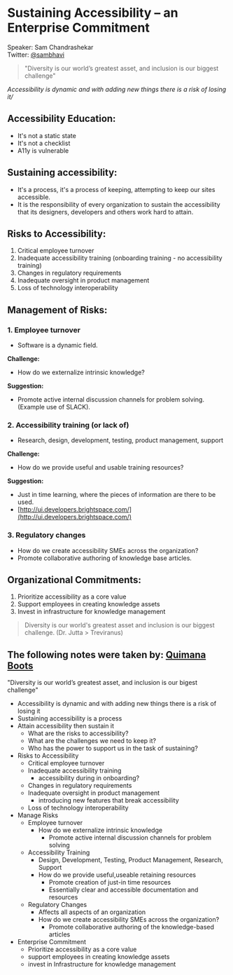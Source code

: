 
# Sustaining Accessibility – an Enterprise Commitment
Speaker: Sam Chandrashekar  
Twitter: [@sambhavi](https://twitter.com/sambhavi)


> "Diversity is our world’s greatest asset, and inclusion is our biggest challenge"

*Accessibility is dynamic and with adding new things there is a risk of losing it/*

## Accessibility Education:
- It's not a static state
- It's not a checklist
- A11y is vulnerable

## Sustaining accessibility: 
- It's a process, it's a process of keeping, attempting to keep our sites accessible.
- It is the responsibility of every organization to sustain the accessibility that its designers, developers and others work hard to attain.

## Risks to Accessibility: 
1. Critical employee turnover 
2. Inadequate accessibility training (onboarding training - no accessibility training) 
3. Changes in regulatory requirements 
4. Inadequate oversight in product management 
5. Loss of technology interoperability

## Management of Risks:
### 1. Employee turnover
- Software is a dynamic field.

**Challenge:**
- How do we externalize intrinsic knowledge?

**Suggestion:**
- Promote active internal discussion channels for problem solving. (Example use of SLACK). 

### 2. Accessibility training (or lack of)
- Research, design, development, testing, product management, support

**Challenge:**
- How do we provide useful and usable training resources?

**Suggestion:**
- Just in time learning, where the pieces of information are there to be used.
- [http://ui.developers.brightspace.com/](http://ui.developers.brightspace.com/)

### 3. Regulatory changes
- How do we create accessibility SMEs across the organization?
- Promote collaborative authoring of knowledge base articles.

## Organizational Commitments: 
1. Prioritize accessibility as a core value 
2. Support employees in creating knowledge assets 
3. Invest in infrastructure for knowledge management

>Diversity is our world's greatest asset and inclusion is our biggest challenge. (Dr. Jutta > Treviranus)

## The following notes were taken by: [Quimana Boots](https://github.com/qymanab/a11yTO-Conf)

"Diversity is our world’s greatest asset, and inclusion is our bigest challenge"
* Accessibility is dynamic and with adding new things there is a risk of losing it
* Sustaining accessibility is a process
* Attain accessibility then sustain it
  * What are the risks to accessibility?
  * What are the challenges we need to keep it?
  * Who has the power to support us in the task of sustaining?
* Risks to Accessibility
  * Critical employee turnover
  * Inadequate accessibility training
    * accessibility during in onboarding?
  * Changes in regulatory requirements
  * Inadequate oversight in product management
    * introducing new features that break accessibility
  * Loss of technology interoperability
* Manage Risks
  * Employee turnover
    * How do we externalize intrinsic knowledge
      * Promote active internal discussion channels for problem solving
  * Accessibility Training
    * Design, Development, Testing, Product Management, Research, Support
    * How do we provide useful,useable retaining resources
      * Promote creation of just-in time resources
      * Essentially clear and accessible documentation and resources
  * Regulatory Changes
    * Affects all aspects of an organization
    * How do we create accessibility SMEs across the organization?
      * Promote collaborative authoring of the knowledge-based articles
* Enterprise Commitment
  * Prioritize accessibility as a core value
  * support employees in creating knowledge assets
  * invest in Infrastructure for knowledge management
